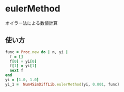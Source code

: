 eulerMethod
===========
オイラー法による数値計算

## 使い方

```ruby
func = Proc.new do | n, yi |
  f = []
  f[0] = yi[0]
  f[1] = yi[1]
  next f
end
yi = [1.0, 1.0] 
yi_1 =  Num4SimDiffLib.eulerMethod(yi, 0.001, func)
```


